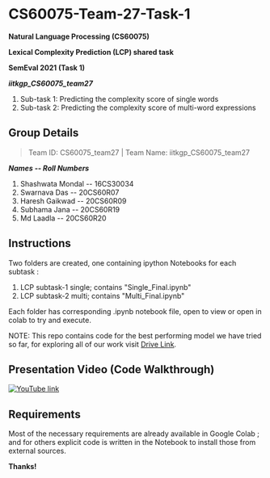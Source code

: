 # CS60075-Team-27-Task-1
**Natural Language Processing (CS60075)**

**Lexical Complexity Prediction (LCP) shared task**

**SemEval 2021 (Task 1)**
 
**_iitkgp_CS60075_team27_**
 
1. Sub-task 1: Predicting the complexity score of single words
2. Sub-task 2: Predicting the complexity score of multi-word expressions

## Group Details
> Team ID: CS60075_team27 | 
> Team Name: iitkgp_CS60075_team27

***Names -- Roll Numbers***
1. Shashwata Mondal -- 16CS30034
2. Swarnava Das -- 20CS60R07
3. Haresh Gaikwad -- 20CS60R09
4. Subhama Jana -- 20CS60R19
5. Md Laadla -- 20CS60R20


## Instructions

Two folders are created, one containing ipython Notebooks for each subtask : 
1. LCP subtask-1 single; contains "Single_Final.ipynb"
2. LCP subtask-2 multi; contains "Multi_Final.ipynb"

Each folder has corresponding .ipynb notebook file, open to view or open in colab to try and execute.

NOTE: This repo contains code for the best performing model we have tried so far, for exploring all of our work visit [Drive Link](https://drive.google.com/drive/folders/13FLrsgNh_AiGIdTF1OtO78vDdsIjQ416?usp=sharing).


## Presentation Video (Code Walkthrough)
[![YouTube link](https://img.youtube.com/vi/Yc4yAQRII7A/maxresdefault.jpg)](https://youtu.be/Yc4yAQRII7A)


## Requirements
Most of the necessary requirements are already available in Google Colab ; and for others explicit code is written in the Notebook to install those from external sources.

**Thanks!**
